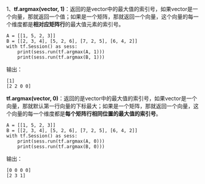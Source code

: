 1、**tf.argmax(vector, 1)**：返回的是vector中的最大值的索引号，如果vector是一个向量，那就返回一个值；如果是一个矩阵，那就返回一个向量，这个向量的每一个维度都是**相对应矩阵行**的最大值元素的索引号。


```
A = [[1, 5, 2, 3]]
B = [[2, 3, 4], [5, 2, 6], [7, 2, 5], [6, 4, 2]]
with tf.Session() as sess:
    print(sess.run(tf.argmax(A, 1)))
    print(sess.run(tf.argmax(B, 1)))
```

输出：

```
[1]
[2 2 0 0]
```

**tf.argmax(vector, 0)**：返回的是vector中的最大值的索引号，如果vector是一个向量，那就默认第一行向量的下标最大；如果是一个矩阵，那就返回一个向量，这个向量的每一个维度都是**每个矩阵行相同位置的最大值的索引号**。


```
A = [[1, 5, 2, 3]]
B = [[2, 3, 4], [5, 2, 6], [7, 2, 5], [6, 4, 2]]
with tf.Session() as sess:
    print(sess.run(tf.argmax(A, 0)))
    print(sess.run(tf.argmax(B, 0)))

```

输出：


```
[0 0 0 0]
[2 3 1]
```

